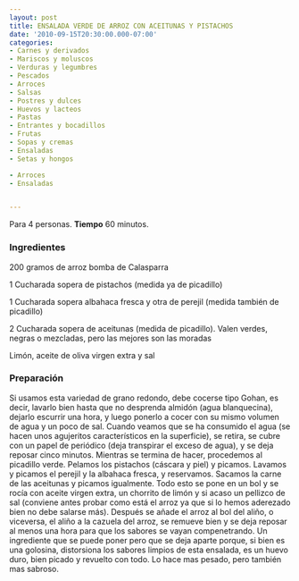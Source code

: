 ```yaml
---
layout: post
title: ENSALADA VERDE DE ARROZ CON ACEITUNAS Y PISTACHOS
date: '2010-09-15T20:30:00.000-07:00'
categories:
- Carnes y derivados
- Mariscos y moluscos
- Verduras y legumbres
- Pescados
- Arroces
- Salsas
- Postres y dulces
- Huevos y lacteos
- Pastas
- Entrantes y bocadillos
- Frutas
- Sopas y cremas
- Ensaladas
- Setas y hongos

- Arroces
- Ensaladas


---
```


Para 4 personas.
<b>Tiempo</b> 60 minutos.

<h3>Ingredientes</h3>

200 gramos de arroz bomba de Calasparra

1 Cucharada sopera de pistachos (medida ya de picadillo)

1 Cucharada sopera albahaca fresca y otra de perejil (medida también de picadillo)

2 Cucharada sopera de aceitunas (medida de picadillo). Valen verdes, negras o mezcladas, pero las mejores son las moradas

Limón, aceite de oliva virgen extra y sal

<h3>Preparación</h3>

Si usamos esta variedad de grano redondo, debe cocerse tipo Gohan, es decir, lavarlo bien hasta que no desprenda almidón (agua blanquecina), dejarlo escurrir una hora, y luego ponerlo a cocer con su mismo volumen de agua y un poco de sal. Cuando veamos que se ha consumido el agua (se hacen unos agujeritos característicos en la superficie), se retira, se cubre con un papel de periódico (deja transpirar el exceso de agua), y se deja reposar cinco minutos. Mientras se termina de hacer, procedemos al picadillo verde. Pelamos los pistachos (cáscara y piel) y picamos. Lavamos y picamos el perejil y la albahaca fresca, y reservamos. Sacamos la carne de las aceitunas y picamos igualmente. Todo esto se pone en un bol y se rocía con aceite virgen extra, un chorrito de limón y si acaso un pellizco de sal (conviene antes probar como está el arroz ya que si lo hemos aderezado bien no debe salarse más). Después se añade el arroz al bol del aliño, o viceversa, el aliño a la cazuela del arroz, se remueve bien y se deja reposar al menos una hora para que los sabores se vayan compenetrando. Un ingrediente que se puede poner pero que se deja aparte porque, si bien es una golosina, distorsiona los sabores limpios de esta ensalada, es un huevo duro, bien picado y revuelto con todo. Lo hace mas pesado, pero también mas sabroso.

